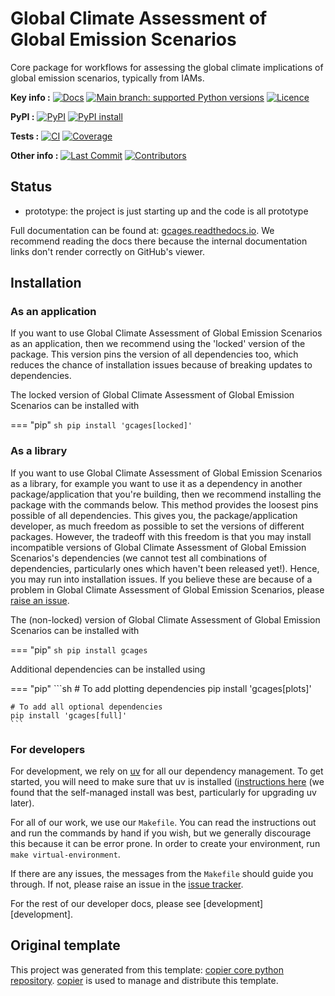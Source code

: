 <!--- --8<-- [start:description] -->
# Global Climate Assessment of Global Emission Scenarios

Core package for workflows for assessing the global climate implications of global emission scenarios, typically from IAMs.

**Key info :**
[![Docs](https://readthedocs.org/projects/gcages/badge/?version=latest)](https://gcages.readthedocs.io)
[![Main branch: supported Python versions](https://img.shields.io/python/required-version-toml?tomlFilePath=https%3A%2F%2Fraw.githubusercontent.com%2Fopenscm%2Fgcages%2Fmain%2Fpyproject.toml)](https://github.com/openscm/gcages/blob/main/pyproject.toml)
[![Licence](https://img.shields.io/pypi/l/gcages?label=licence)](https://github.com/openscm/gcages/blob/main/LICENCE)

**PyPI :**
[![PyPI](https://img.shields.io/pypi/v/gcages.svg)](https://pypi.org/project/gcages/)
[![PyPI install](https://github.com/openscm/gcages/actions/workflows/install-pypi.yaml/badge.svg?branch=main)](https://github.com/openscm/gcages/actions/workflows/install-pypi.yaml)

**Tests :**
[![CI](https://github.com/openscm/gcages/actions/workflows/ci.yaml/badge.svg?branch=main)](https://github.com/openscm/gcages/actions/workflows/ci.yaml)
[![Coverage](https://codecov.io/gh/openscm/gcages/branch/main/graph/badge.svg)](https://codecov.io/gh/openscm/gcages)

**Other info :**
[![Last Commit](https://img.shields.io/github/last-commit/openscm/gcages.svg)](https://github.com/openscm/gcages/commits/main)
[![Contributors](https://img.shields.io/github/contributors/openscm/gcages.svg)](https://github.com/openscm/gcages/graphs/contributors)
## Status

<!---

We recommend having a status line in your repo
to tell anyone who stumbles on your repository where you're up to.
Some suggested options:

- prototype: the project is just starting up and the code is all prototype
- development: the project is actively being worked on
- finished: the project has achieved what it wanted
  and is no longer being worked on, we won't reply to any issues
- dormant: the project is no longer worked on
  but we might come back to it,
  if you have questions, feel free to raise an issue
- abandoned: this project is no longer worked on
  and we won't reply to any issues
-->

- prototype: the project is just starting up and the code is all prototype

<!--- --8<-- [end:description] -->

Full documentation can be found at:
[gcages.readthedocs.io](https://gcages.readthedocs.io/en/latest/).
We recommend reading the docs there because the internal documentation links
don't render correctly on GitHub's viewer.

## Installation

<!--- --8<-- [start:installation] -->
### As an application

If you want to use Global Climate Assessment of Global Emission Scenarios as an application,
then we recommend using the 'locked' version of the package.
This version pins the version of all dependencies too,
which reduces the chance of installation issues
because of breaking updates to dependencies.

The locked version of Global Climate Assessment of Global Emission Scenarios can be installed with

=== "pip"
    ```sh
    pip install 'gcages[locked]'
    ```

### As a library

If you want to use Global Climate Assessment of Global Emission Scenarios as a library,
for example you want to use it
as a dependency in another package/application that you're building,
then we recommend installing the package with the commands below.
This method provides the loosest pins possible of all dependencies.
This gives you, the package/application developer,
as much freedom as possible to set the versions of different packages.
However, the tradeoff with this freedom is that you may install
incompatible versions of Global Climate Assessment of Global Emission Scenarios's dependencies
(we cannot test all combinations of dependencies,
particularly ones which haven't been released yet!).
Hence, you may run into installation issues.
If you believe these are because of a problem in Global Climate Assessment of Global Emission Scenarios,
please [raise an issue](https://github.com/openscm/gcages/issues).

The (non-locked) version of Global Climate Assessment of Global Emission Scenarios can be installed with

=== "pip"
    ```sh
    pip install gcages
    ```

Additional dependencies can be installed using

=== "pip"
    ```sh
    # To add plotting dependencies
    pip install 'gcages[plots]'

    # To add all optional dependencies
    pip install 'gcages[full]'
    ```

### For developers

For development, we rely on [uv](https://docs.astral.sh/uv/)
for all our dependency management.
To get started, you will need to make sure that uv is installed
([instructions here](https://docs.astral.sh/uv/getting-started/installation/)
(we found that the self-managed install was best,
particularly for upgrading uv later).

For all of our work, we use our `Makefile`.
You can read the instructions out and run the commands by hand if you wish,
but we generally discourage this because it can be error prone.
In order to create your environment, run `make virtual-environment`.

If there are any issues, the messages from the `Makefile` should guide you through.
If not, please raise an issue in the
[issue tracker](https://github.com/openscm/gcages/issues).

For the rest of our developer docs, please see [development][development].

<!--- --8<-- [end:installation] -->

## Original template

This project was generated from this template:
[copier core python repository](https://gitlab.com/openscm/copier-core-python-repository).
[copier](https://copier.readthedocs.io/en/stable/) is used to manage and
distribute this template.
